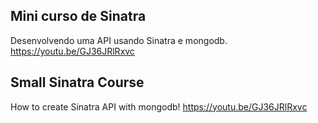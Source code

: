 ## Mini curso de Sinatra
Desenvolvendo uma API usando Sinatra e mongodb.
https://youtu.be/GJ36JRlRxvc


## Small Sinatra Course
How to create Sinatra API with mongodb!
https://youtu.be/GJ36JRlRxvc
